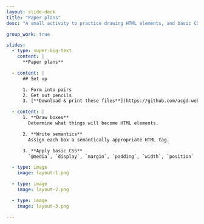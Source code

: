 ```yaml
---
layout: slide-deck
title: "Paper plans"
desc: "A small activity to practice drawing HTML elements, and basic CSS, with additional difficulty of multiple screen sizes."

group_work: true

slides:
  - type: super-big-text
    content: |
      **Paper plans**

  - content: |
      ## Set up

      1. Form into pairs
      2. Get out pencils
      3. [**Download & print these files**](https://github.com/acgd-webdev-1/paper-plans/archive/gh-pages.zip)

  - content: |
      1. **Draw boxes**
        Determine what things will become HTML elements.

      2. **Write semantics**
        Assign each box a semantically appropriate HTML tag.

      3. **Apply basic CSS**
        `@media`, `display`, `margin`, `padding`, `width`, `position`

  - type: image
    image: layout-1.png

  - type: image
    image: layout-2.png

  - type: image
    image: layout-3.png

---
```

